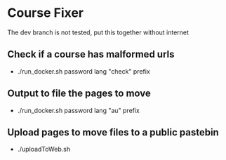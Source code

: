 # Course Fixer

The dev branch is not tested, put this together without internet

## Check if a course has malformed urls

* ./run\_docker.sh password lang "check" prefix

## Output to file the pages to move

* ./run\_docker.sh password lang "au" prefix

## Upload pages to move files to a public pastebin 

* ./uploadToWeb.sh
